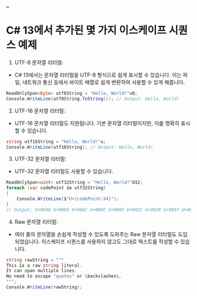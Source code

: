 [..](../README.md)

# C# 13에서 추가된 몇 가지 이스케이프 시퀀스 예제

1. UTF-8 문자열 리터럴:

- C# 13에서는 문자열 리터럴을 UTF-8 형식으로 쉽게 표시할 수 있습니다. 이는 파일, 네트워크 통신 등에서 바이트 배열로 쉽게 변환하여 사용할 수 있게 해줍니다.

```cs
ReadOnlySpan<byte> utf8String = "Hello, World!"u8;
Console.WriteLine(utf8String.ToString()); // Output: Hello, World!
```

2. UTF-16 문자열 리터럴:

- UTF-16 문자열 리터럴도 지원됩니다. 기본 문자열 리터럴이지만, 이를 명확히 표시할 수 있습니다.

```cs
string utf16String = "Hello, World!"u;
Console.WriteLine(utf16String); // Output: Hello, World!
```

3. UTF-32 문자열 리터럴:

- UTF-32 문자열 리터럴도 사용할 수 있습니다.

```cs
ReadOnlySpan<uint> utf32String = "Hello, World!"U32;
foreach (var codePoint in utf32String)
{
    Console.WriteLine($"U+{codePoint:X4}");
}
// Output: U+0048 U+0065 U+006C U+006C U+006F U+002C U+0020 U+0057 U+006F U+0072 U+006C U+0064 U+0021
```

4. Raw 문자열 리터럴:

- 여러 줄의 문자열을 손쉽게 작성할 수 있도록 도와주는 Raw 문자열 리터럴도 도입되었습니다. 이스케이프 시퀀스를 사용하지 않고도 그대로 텍스트를 작성할 수 있습니다.

```cs
string rawString = """
This is a raw string literal.
It can span multiple lines.
No need to escape "quotes" or \backslashes\.
""";
Console.WriteLine(rawString);
```